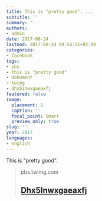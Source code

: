 ```yaml
---
title: This is "pretty good". ...
subtitle: ''
summary: ''
authors:
- admin
date: 2017-08-24
lastmod: 2017-08-24 09:54:51+02:00
categories:
- facebook
tags:
- pbs
- this is "pretty good"
- dokument
- twimg
- dhx5inwxgaeaxfj
featured: false
image:
  placement: 1
  caption: ''
  focal_point: Smart
  preview_only: true
slug: ''
year: 2017
languages:
- english
---
```


This is "pretty good".
> pbs.twimg.com
> ## [Dhx5Inwxgaeaxfj](https://pbs.twimg.com/media/DHx5InwXgAEAxFj.jpg)
>